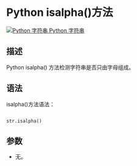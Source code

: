 Python isalpha()方法
==================

 [![Python 字符串](../images/up.gif)
 Python 字符串](python-strings.html)


  描述
--

 Python isalpha() 方法检测字符串是否只由字母组成。

 语法
--

 isalpha()方法语法：

 
```

str.isalpha()

```

 参数
--

  * 无。